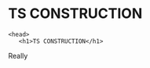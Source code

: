 <!DOCTYPE html>
<html>
  <h1>TS CONSTRUCTION</h1>
<meta charset="UTF-8">

    <head>
       <h1>TS CONSTRUCTION</h1>
</head>
    <body>
<p1>Really</p1>

</body>
</html>
